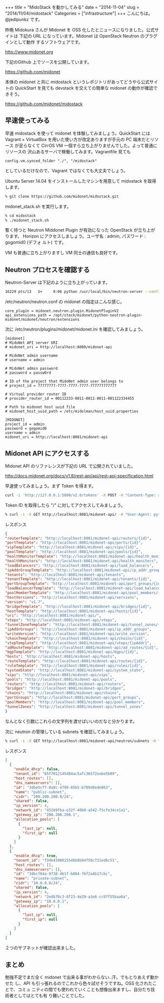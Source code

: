 +++
title = "MidoStack を動かしてみる"
date = "2014-11-04"
slug = "2014/11/04/midostack"
Categories = ["infrastructure"]
+++
こんにちは。@jedipunkz です。

昨晩 Midokura さんが Midonet を OSS 化したとニュースになりました。公式サイトは
下記の URL になっています。Midonet は OpenStack Neutron のプラグインとして動作
するソフトウェアです。

http://www.midonet.org

下記のGithub 上でソースを公開しています。

https://github.com/midonet

本体の midonet と共に midostack というレポジトリがあってどうやら公式サイトの
QuickStart を見ても devstack を交えての簡単な midonet の動作が確認できそう。

https://github.com/midonet/midostack

早速使ってみる
----

早速 midostack を使って midonet を体験してみましょう。QuickStart には
Vagrant + VirtualBox を用いた使い方が改定ありますが手元の PC 端末だとリソース
が足らなくて CirrOS VM 一個すら立ち上がりませんでした。よって普通にリソースの
沢山あるサーバで稼働してみます。Vagrantfile 見ても

```
config.vm.synced_folder "./", "/midostack"
```

としているだけなので、Vagrant ではなくても大丈夫でしょう。

Ubuntu Server 14.04 をインストールしたマシンを用意して midostack を取得します。

```bash
% git clone https://github.com/midonet/midostack.git
```

midonet_stack.sh を実行します。

```bash
% cd midostack
% ./midonet_stack.sh
```

暫く待つと Neutron Middonet Plugin が有効になった OpenStack が立ち上がります。
Horizon にアクセスしましょう。ユーザ名 : admin, パスワード : gogomid0 (デフォ
ルト) です。

VM も普通に立ち上がりますし VM 同士の通信も良好です。

Neutron プロセスを確認する
----

Neutron-Server は下記のように立ち上がっています。

```bash
16229 pts/13   S+     0:06 python /usr/local/bin/neutron-server --config-file /etc/neutron/neutron.conf --config-file /etc/neutron/plugins/midonet/midonet.ini
```

/etc/neutron/neutron.conf の midonet の指定はこんな感じ。

```
core_plugin = midonet.neutron.plugin.MidonetPluginV2
api_extensions_path = /opt/stack/midonet/python-neutron-plugin-midonet/midonet/neutron/extensions
```

次に /etc/neutron/plugins/midonet/midonet.ini を確認してみましょう。


```
[midonet]
# MidoNet API server URI
# midonet_uri = http://localhost:8080/midonet-api

# MidoNet admin username
# username = admin

# MidoNet admin password
# password = passw0rd

# ID of the project that MidoNet admin user belongs to
# project_id = 77777777-7777-7777-7777-777777777777

# Virtual provider router ID
# provider_router_id = 00112233-0011-0011-0011-001122334455

# Path to midonet host uuid file
# midonet_host_uuid_path = /etc/midolman/host_uuid.properties

[MIDONET]
project_id = admin
password = gogomid0
username = admin
midonet_uri = http://localhost:8081/midonet-api
```

Midonet API にアクセスする
----

Midonet API のリファレンスが下記の URL で公開されていました。

http://docs.midonet.org/docs/v1.8/rest-api/api/rest-api-specification.html

早速使ってみましょう。まず Token を得ます。

```bash
curl -i 'http://127.0.0.1:5000/v2.0/tokens' -X POST -H "Content-Type: application/json" -H "Accept: application/json"  -d '{"auth": {"tenantName": "admin", "passwordCredentials": {"username": "admin", "password": "gogomid0"}}}'
```
Token ID を取得したら "/" に対してアクセスしてみましょう。

```bash
% curl -i -X GET http://localhost:8081/midonet-api/ -H "User-Agent: python-keystoneclient" -H "X-Auth-Token: <TokenID>"
```

レスポンス

```json
{
"routerTemplate": "http://localhost:8081/midonet-api/routers/{id}",
"portTemplate": "http://localhost:8081/midonet-api/ports/{id}",
"vipTemplate": "http://localhost:8081/midonet-api/vips/{id}",
"poolTemplate": "http://localhost:8081/midonet-api/pools/{id}",
"healthMonitorTemplate": "http://localhost:8081/midonet-api/health_monitors/{id}",
"healthMonitors": "http://localhost:8081/midonet-api/health_monitors",
"loadBalancers": "http://localhost:8081/midonet-api/load_balancers",
"ipAddrGroupTemplate": "http://localhost:8081/midonet-api/ip_addr_groups/{id}",
"tenants": "http://localhost:8081/midonet-api/tenants",
"tenantTemplate": "http://localhost:8081/midonet-api/tenants/{id}",
"portGroupTemplate": "http://localhost:8081/midonet-api/port_groups/{id}",
"loadBalancerTemplate": "http://localhost:8081/midonet-api/load_balancers/{id}",
"poolMemberTemplate": "http://localhost:8081/midonet-api/pool_members/{id}",
"hostVersions": "http://localhost:8081/midonet-api/versions",
"version": "v1.7",
"bridgeTemplate": "http://localhost:8081/midonet-api/bridges/{id}",
"hostTemplate": "http://localhost:8081/midonet-api/hosts/{id}",
"uri": "http://localhost:8081/midonet-api/",
"vteps": "http://localhost:8081/midonet-api/vteps",
"tunnelZoneTemplate": "http://localhost:8081/midonet-api/tunnel_zones/{id}",
"ipAddrGroups": "http://localhost:8081/midonet-api/ip_addr_groups",
"writeVersion": "http://localhost:8081/midonet-api/write_version",
"chainTemplate": "http://localhost:8081/midonet-api/chains/{id}",
"vtepTemplate": "http://localhost:8081/midonet-api/vteps/{ipAddr}",
"adRouteTemplate": "http://localhost:8081/midonet-api/ad_routes/{id}",
"bgpTemplate": "http://localhost:8081/midonet-api/bgps/{id}",
"hosts": "http://localhost:8081/midonet-api/hosts",
"routeTemplate": "http://localhost:8081/midonet-api/routes/{id}",
"ruleTemplate": "http://localhost:8081/midonet-api/rules/{id}",
"systemState": "http://localhost:8081/midonet-api/system_state",
"vips": "http://localhost:8081/midonet-api/vips",
"pools": "http://localhost:8081/midonet-api/pools",
"routers": "http://localhost:8081/midonet-api/routers",
"bridges": "http://localhost:8081/midonet-api/bridges",
"chains": "http://localhost:8081/midonet-api/chains",
"portGroups": "http://localhost:8081/midonet-api/port_groups",
"poolMembers": "http://localhost:8081/midonet-api/pool_members",
"tunnelZones": "http://localhost:8081/midonet-api/tunnel_zones"
}
```

なんとなく引数にこれらの文字列を渡せばいいのだなと分かります。

次に neutron の管理している subnets を確認してみましょう。

```bash
% curl -i -X GET http://localhost:8081/midonet-api/neutron/subnets -H "User-Agent: python-keystoneclient" -H "X-Auth-Token: <TokenID>"
```

レスポンス

```json
[
  {
    "enable_dhcp": false,
    "tenant_id": "65f7012145d84ac5afc36572eabe5b09",
    "host_routes": [],
    "dns_nameservers": [],
    "id": "3dbe5cff-8a8c-4790-85b5-b789d8ede863",
    "name": "public-subnet",
    "cidr": "200.200.200.0/24",
    "shared": false,
    "ip_version": 4,
    "network_id": "45269fba-e32f-40b0-a542-f5cfe34ce1a1",
    "gateway_ip": "200.200.200.1",
    "allocation_pools": [
      {
        "last_ip": null,
        "first_ip": null
      }
    ]
  },
  {
    "enable_dhcp": true,
    "tenant_id": "f34b4398015546b8b84f50c731ed6c51",
    "host_routes": [],
    "dns_nameservers": [],
    "id": "3dbcf04a-9738-4b1f-b084-76f2a4b17cbc",
    "name": "private-subnet",
    "cidr": "10.0.0.0/24",
    "shared": false,
    "ip_version": 4,
    "network_id": "2edb78c3-0f23-4e29-a3e6-cc97f55baa6a",
    "gateway_ip": "10.0.0.1",
    "allocation_pools": [
      {
        "last_ip": null,
        "first_ip": null
      }
    ]
  }
]
```

２つのサブネットが確認出来ました。


まとめ
----

勉強不足でまだ全く midonet で出来る事がわからない..汗。でもとりあえず動かせた
し、API も引っ張れるのでこれから色々試せそうですね。OSS 化されたことで、コミュ
ニティの間でも使われていくことも想像出来ますし、自分たち技術者としてはとても有
り難いことでした。
